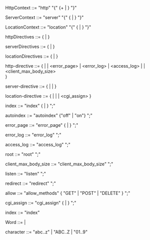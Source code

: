 

HttpContext ::= "http" "{" {<httpDirectives>+ | <ServerContext>} "}"

ServerContext ::= "server" <Key> "{" { <serverDirectives> | <LocationContext> } "}"

LocationContext ::= "location" <Key> "{" { <locationDirectives> | <LocationContext> } "}"


httpDirectives ::= {<http-directive> | <http-directive> }

serverDirectives ::= {<server-directive> | <server-directive>}

locationDirectives ::= {<location-directive> | <location-directive> }


http-directive ::= {
    <index> 
    | <autoindex> 
    | <error_page> 
    | <error_log>
    | <access_log>
    | <root>
    | <client_max_body_size>    
}


server-directive ::= {
    <http-directives>
    | <allow>
    | <listen>
}

location-directive ::= {
    <http-directives>
    | <redirect>
    | <allow>
    | <cgi_assign>
}

index ::= "index" { <Word> | <Word> } ";"

autoindex ::= "autoindex" {"off" | "on"} ";"

error_page ::= "error_page" {<number> | <number>} <Word> ";"

error_log ::= "error_log" <Word> ";"

access_log ::= "access_log" <Word> ";"

root ::= "root" <Word> ";"

client_max_body_size ::= "client_max_body_size" <number> ";"

listen ::= "listen" <number> ";"

redirect ::= "redirect" <number> <Word> ";"

allow ::= "allow_methods" { "GET" | "POST" | "DELETE" } ";"

cgi_assign ::= "cgi_assign" {<Word> | <Word>} ";"

index ::= "index" <Word>

Word ::= <character> | <word> 

character ::= "abc..z" | "ABC..Z | "01..9"

